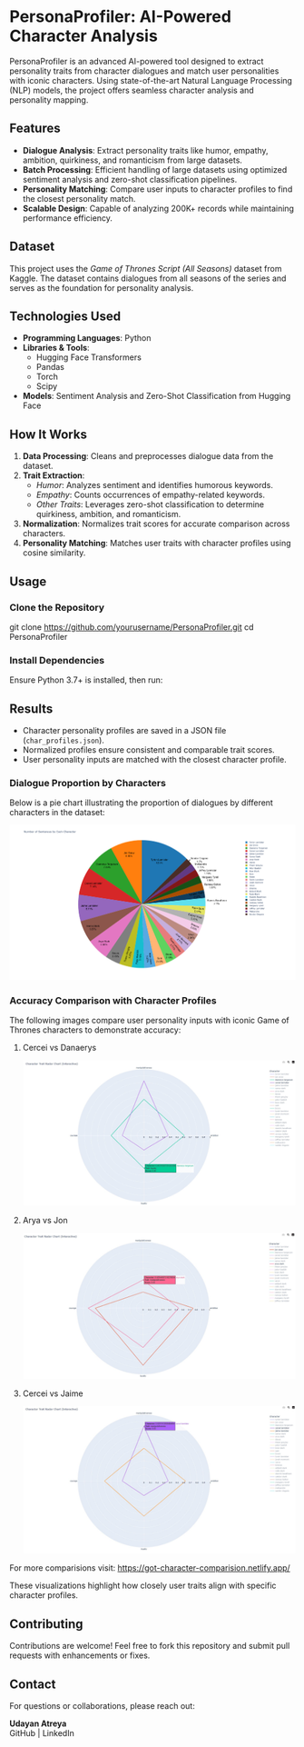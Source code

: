 # PersonaProfiler: AI-Powered Character Analysis

PersonaProfiler is an advanced AI-powered tool designed to extract personality traits from character dialogues and match user personalities with iconic characters. Using state-of-the-art Natural Language Processing (NLP) models, the project offers seamless character analysis and personality mapping.

## Features
- **Dialogue Analysis**: Extract personality traits like humor, empathy, ambition, quirkiness, and romanticism from large datasets.
- **Batch Processing**: Efficient handling of large datasets using optimized sentiment analysis and zero-shot classification pipelines.
- **Personality Matching**: Compare user inputs to character profiles to find the closest personality match.
- **Scalable Design**: Capable of analyzing 200K+ records while maintaining performance efficiency.

## Dataset
This project uses the *Game of Thrones Script (All Seasons)* dataset from Kaggle. The dataset contains dialogues from all seasons of the series and serves as the foundation for personality analysis.

## Technologies Used
- **Programming Languages**: Python
- **Libraries & Tools**:
  - Hugging Face Transformers
  - Pandas
  - Torch
  - Scipy
- **Models**: Sentiment Analysis and Zero-Shot Classification from Hugging Face

## How It Works
1. **Data Processing**: Cleans and preprocesses dialogue data from the dataset.
2. **Trait Extraction**:
   - *Humor*: Analyzes sentiment and identifies humorous keywords.
   - *Empathy*: Counts occurrences of empathy-related keywords.
   - *Other Traits*: Leverages zero-shot classification to determine quirkiness, ambition, and romanticism.
3. **Normalization**: Normalizes trait scores for accurate comparison across characters.
4. **Personality Matching**: Matches user traits with character profiles using cosine similarity.

## Usage

### Clone the Repository
git clone https://github.com/yourusername/PersonaProfiler.git
cd PersonaProfiler

### Install Dependencies
Ensure Python 3.7+ is installed, then run:


## Results

- Character personality profiles are saved in a JSON file (`char_profiles.json`).
- Normalized profiles ensure consistent and comparable trait scores.
- User personality inputs are matched with the closest character profile.


### Dialogue Proportion by Characters
Below is a pie chart illustrating the proportion of dialogues by different characters in the dataset:

![Dialogue Proportion](results/got_pie_dialogue_count.png)


### Accuracy Comparison with Character Profiles
The following images compare user personality inputs with iconic Game of Thrones characters to demonstrate accuracy:

1. Cercei vs Danaerys
   
     ![Cercie vs Danaerys](results/got_radar_cercie_danaerys.jpg)

3. Arya vs Jon
   
     ![Arya vs Jon](results/got_radar_arya_jon.jpg)

4. Cercei vs Jaime

    ![Cercie vs Jaime](results/got_radar_cercie_jaime.jpg)

For more comparisions visit: https://got-character-comparision.netlify.app/

These visualizations highlight how closely user traits align with specific character profiles.

## Contributing
Contributions are welcome! Feel free to fork this repository and submit pull requests with enhancements or fixes.

## Contact
For questions or collaborations, please reach out:

**Udayan Atreya**  
GitHub | LinkedIn
